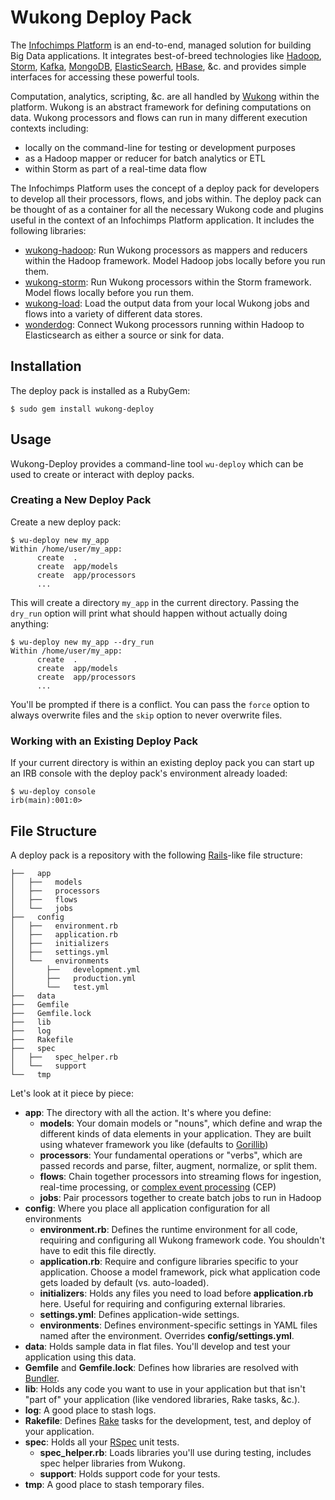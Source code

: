 # Wukong Deploy Pack

The [Infochimps Platform](http://www.infochimps.com) is an end-to-end,
managed solution for building Big Data applications.  It integrates
best-of-breed technologies like [Hadoop](http://hadoop.apache.org/),
[Storm](https://github.com/nathanmarz/storm),
[Kafka](http://incubator.apache.org/kafka/),
[MongoDB](http://www.mongodb.org/),
[ElasticSearch](http://www.elasticsearch.org/),
[HBase](http://hbase.apache.org/), &c. and provides simple interfaces
for accessing these powerful tools.

Computation, analytics, scripting, &c. are all handled by
[Wukong](http://github.com/infochimps-labs/wukong/tree/3.0.0) within the
platform.  Wukong is an abstract framework for defining computations
on data.  Wukong processors and flows can run in many different
execution contexts including:

  * locally on the command-line for testing or development purposes
  * as a Hadoop mapper or reducer for batch analytics or ETL
  * within Storm as part of a real-time data flow

The Infochimps Platform uses the concept of a deploy pack for
developers to develop all their processors, flows, and jobs within.
The deploy pack can be thought of as a container for all the necessary
Wukong code and plugins useful in the context of an Infochimps
Platform application.  It includes the following libraries:

* <a href="http://github.com/infochimps-labs/wukong-hadoop">wukong-hadoop</a>: Run Wukong processors as mappers and reducers within the Hadoop framework.  Model Hadoop jobs locally before you run them.
* <a href="http://github.com/infochimps-labs/wukong-storm">wukong-storm</a>: Run Wukong processors within the Storm framework.  Model flows locally before you run them.
* <a href="http://github.com/infochimps-labs/wukong-load">wukong-load</a>: Load the output data from your local Wukong jobs and flows into a variety of different data stores.
* <a href="http://github.com/infochimps-labs/wonderdog">wonderdog</a>: Connect Wukong processors running within Hadoop to Elasticsearch as either a source or sink for data.

## Installation

The deploy pack is installed as a RubyGem:

```
$ sudo gem install wukong-deploy
```

## Usage

Wukong-Deploy provides a command-line tool `wu-deploy` which can be
used to create or interact with deploy packs.

### Creating a New Deploy Pack

Create a new deploy pack:

```
$ wu-deploy new my_app
Within /home/user/my_app:
      create  .
      create  app/models
      create  app/processors
	  ...
```

This will create a directory `my_app` in the current directory.
Passing the `dry_run` option will print what should happen without
actually doing anything:

```
$ wu-deploy new my_app --dry_run
Within /home/user/my_app:
      create  .
      create  app/models
      create  app/processors
	  ...
```

You'll be prompted if there is a conflict.  You can pass the `force`
option to always overwrite files and the `skip` option to never
overwrite files.

### Working with an Existing Deploy Pack

If your current directory is within an existing deploy pack you can
start up an IRB console with the deploy pack's environment already
loaded:

```
$ wu-deploy console
irb(main):001:0> 
```


## File Structure

A deploy pack is a repository with the following
[Rails](http://rubyonrails.org/)-like file structure:

```
├──   app
│   ├──   models
│   ├──   processors
│   ├──   flows
│   └──   jobs
├──   config
│   ├──   environment.rb
│   ├──   application.rb
│   ├──   initializers
│   ├──   settings.yml
│   └──   environments
│       ├──   development.yml
│       ├──   production.yml
│       └──   test.yml
├──   data
├──   Gemfile
├──   Gemfile.lock
├──   lib
├──   log
├──   Rakefile
├──   spec
│   ├──   spec_helper.rb
│   └──   support
└──   tmp
```

Let's look at it piece by piece:

* <b>app</b>: The directory with all the action.  It's where you define:
  * <b>models</b>: Your domain models or "nouns", which define and wrap the different kinds of data elements in your application.  They are built using whatever framework you like (defaults to [Gorillib](http://github.com/infochimps-labs/gorillib))
  * <b>processors</b>: Your fundamental operations or "verbs", which are passed records and parse, filter, augment, normalize, or split them.
  * <b>flows</b>: Chain together processors into streaming flows for ingestion, real-time processing, or [complex event processing](http://en.wikipedia.org/wiki/Complex_event_processing) (CEP)
  * <b>jobs</b>: Pair processors together to create batch jobs to run in Hadoop
* <b>config</b>: Where you place all application configuration for all environments
  * <b>environment.rb</b>: Defines the runtime environment for all code, requiring and configuring all Wukong framework code.  You shouldn't have to edit this file directly.
  * <b>application.rb</b>: Require and configure libraries specific to your application.  Choose a model framework, pick what application code gets loaded by default (vs. auto-loaded).
  * <b>initializers</b>: Holds any files you need to load before <b>application.rb</b> here.  Useful for requiring and configuring external libraries.
  * <b>settings.yml</b>: Defines application-wide settings.
  * <b>environments</b>: Defines environment-specific settings in YAML files named after the environment.  Overrides <b>config/settings.yml</b>.
* <b>data</b>: Holds sample data in flat files.  You'll develop and test your application using this data.
* <b>Gemfile</b> and <b>Gemfile.lock</b>: Defines how libraries are resolved with [Bundler](http://gembundler.com/).
* <b>lib</b>: Holds any code you want to use in your application but that isn't "part of" your application (like vendored libraries, Rake tasks, &c.).
* <b>log</b>: A good place to stash logs.
* <b>Rakefile</b>: Defines [Rake](http://rake.rubyforge.org/) tasks for the development, test, and deploy of your application.
* <b>spec</b>: Holds all your [RSpec](http://rspec.info/) unit tests.
  * <b>spec_helper.rb</b>: Loads libraries you'll use during testing, includes spec helper libraries from Wukong.
  * <b>support</b>: Holds support code for your tests.
* <b>tmp</b>: A good place to stash temporary files.
